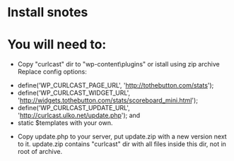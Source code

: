 # Install snotes
# You will need to:
- Copy "curlcast" dir to "wp-content\plugins\" or istall using zip archive
Replace config options:
* define('WP_CURLCAST_PAGE_URL', 'http://tothebutton.com/stats');
* define('WP_CURLCAST_WIDGET_URL', 'http://widgets.tothebutton.com/stats/scoreboard_mini.html');
* define('WP_CURLCAST_UPDATE_URL', 'http://curlcast.ulko.net/update.php'); 
and
* static $templates
with your own.

- Copy update.php to your server, put update.zip with a new version next to it. 
update.zip contains "curlcast" dir with all files inside this dir, not in root of archive.